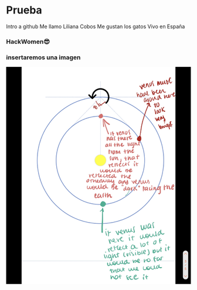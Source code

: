 # Prueba
Intro a github
Me llamo Liliana Cobos 
Me gustan los gatos 
Vivo en España
### HackWomen😎

### insertaremos una imagen
![astro](img/IMG-0362.jpg)

